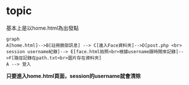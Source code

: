 # topic
基本上是以home.html為出發點
```mermaid
graph 
A[home.html]-->B[註冊臉部訊息] --> C[進入Face資料夾]-->D[post.php <br> session username紀錄]--> E[face.html拍照<br>根據username跟時間來記錄]-->F[路徑記錄在path.txt<br>圖片存在資料夾]
A --> 登入
```
**只要進入home.html頁面，session的username就會清除**
